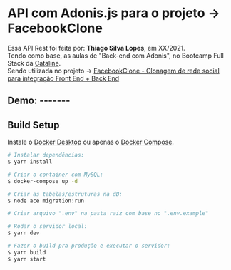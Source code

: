 <!--
<div align="center">
<img src="./ReadMeFiles/app.jpg" align="center">
</div>-->

<!-- Japa tests instructions to put in the bash terminal below:

# Rodar os testes unitários e automáticos com o Japa:
$ npm run japa

# Rodar os testes e reinicia-los a cada alteração:
$ npm run japa:watch

 -->

# API com Adonis.js para o projeto -> FacebookClone

<p>Essa API Rest foi feita por: <strong>Thiago Silva Lopes</strong>, em XX/2021.</br>
Tendo como base, as aulas de "Back-end com Adonis", no Bootcamp Full Stack da <a href="https://bootcamp.cataline.io/">Cataline</a>.</br>
Sendo utilizada no projeto -> <a href="https://github.com/Thiagoow/FrontEnd-FacebookClone">
FacebookClone - Clonagem de rede social para integração Front End + Back End</a></p>

## Demo: -------

## Build Setup

Instale o [Docker Desktop](https://www.docker.com/products/docker-desktop) ou apenas o [Docker Compose](https://docs.docker.com/compose/install).

```bash
# Instalar dependências:
$ yarn install

# Criar o container com MySQL:
$ docker-compose up -d

# Criar as tabelas/estruturas na dB:
$ node ace migration:run

# Criar arquivo ".env" na pasta raiz com base no ".env.example"

# Rodar o servidor local:
$ yarn dev

# Fazer o build pra produção e executar o servidor:
$ yarn build
$ yarn start
```
